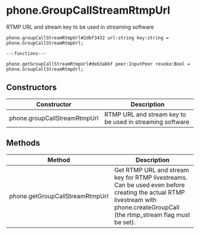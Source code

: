 # phone.GroupCallStreamRtmpUrl
RTMP URL and stream key to be used in streaming software

```
phone.groupCallStreamRtmpUrl#2dbf3432 url:string key:string = phone.GroupCallStreamRtmpUrl;

---functions---

phone.getGroupCallStreamRtmpUrl#deb3abbf peer:InputPeer revoke:Bool = phone.GroupCallStreamRtmpUrl;
```

## Constructors
| Constructor | Description |
| ---- | ----------- |
| phone.groupCallStreamRtmpUrl | RTMP URL and stream key to be used in streaming software |


## Methods
| Method | Description |
| ---- | ----------- |
| phone.getGroupCallStreamRtmpUrl | Get RTMP URL and stream key for RTMP livestreams. Can be used even before creating the actual RTMP livestream with phone.createGroupCall (the rtmp_stream flag must be set). |


